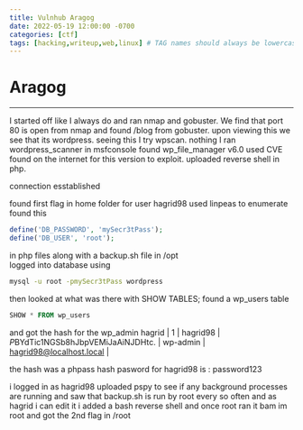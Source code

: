 ```yaml
---
title: Vulnhub Aragog
date: 2022-05-19 12:00:00 -0700
categories: [ctf]
tags: [hacking,writeup,web,linux] # TAG names should always be lowercase
---
```


# Aragog
---
I started off like I always do and ran nmap and gobuster.
We find that port 80 is open from nmap and found /blog from gobuster.
upon viewing this we see that its wordpress.
seeing this I try wpscan.
	nothing
I ran wordpress_scanner in msfconsole
found wp_file_manager v6.0
used CVE found on the internet for this version to exploit.
uploaded reverse shell in php.

connection esstablished

found first flag in home folder for user hagrid98
used linpeas to enumerate
found this
```php
define('DB_PASSWORD', 'mySecr3tPass');
define('DB_USER', 'root');
```

in php files
along with a backup.sh file in /opt  
logged into database using
```bash
mysql -u root -pmySecr3tPass wordpress
```
then looked at what was there with 
SHOW TABLES;
found a wp_users table
```sql
SHOW * FROM wp_users
```
and got the hash for the wp_admin hagrid
|  1 | hagrid98   | $P$BYdTic1NGSb8hJbpVEMiJaAiNJDHtc. | wp-admin      | hagrid98@localhost.local |

the hash was a phpass hash
pasword for hagrid98 is : password123

i logged in as hagrid98
uploaded pspy to see if any background processes are running and saw that backup.sh is run by root every so often and as hagrid i can edit it
i added a bash reverse shell and once root ran it bam im root and got the 2nd flag in /root
